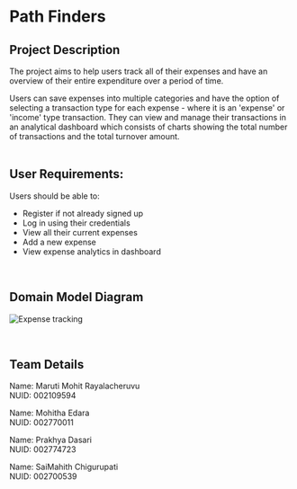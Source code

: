# Path Finders

## Project Description

The project aims to help users track all of their expenses and have an overview of their entire expenditure over a period of time. 

Users can save expenses into multiple categories and have the option of selecting a transaction type for each expense - where it is an 'expense' or 'income' type transaction. They can view and manage their transactions in an analytical dashboard which consists of charts showing the total number of transactions and the total turnover amount. <br>
<br>

## User Requirements:

Users should be able to:
- Register if not already signed up
- Log in using their credentials
- View all their current expenses
- Add a new expense 
- View expense analytics in dashboard <br>
<br>

## Domain Model Diagram

![Expense tracking](https://user-images.githubusercontent.com/113127877/206497239-67f467a7-56a1-4e3a-b004-692bc8f6735c.png)

<br>

## Team Details

Name: Maruti Mohit Rayalacheruvu <br>
NUID: 002109594

Name: Mohitha Edara <br>
NUID: 002770011

Name: Prakhya Dasari <br>
NUID: 002774723

Name: SaiMahith Chigurupati <br>
NUID: 002700539
